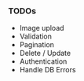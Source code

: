 ### TODOs

- Image upload
- Validation
- Pagination
- Delete / Update
- Authentication
- Handle DB Errors

